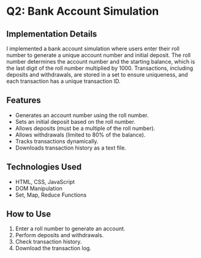 # Q2: Bank Account Simulation

## Implementation Details
I implemented a bank account simulation where users enter their roll number to generate a unique account number and initial deposit. The roll number determines the account number and the starting balance, which is the last digit of the roll number multiplied by 1000. Transactions, including deposits and withdrawals, are stored in a set to ensure uniqueness, and each transaction has a unique transaction ID.

## Features
- Generates an account number using the roll number.
- Sets an initial deposit based on the roll number.
- Allows deposits (must be a multiple of the roll number).
- Allows withdrawals (limited to 80% of the balance).
- Tracks transactions dynamically.
- Downloads transaction history as a text file.

## Technologies Used
- HTML, CSS, JavaScript
- DOM Manipulation
- Set, Map, Reduce Functions

## How to Use
1. Enter a roll number to generate an account.
2. Perform deposits and withdrawals.
3. Check transaction history.
4. Download the transaction log.